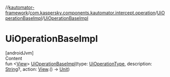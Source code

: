 //[kautomator-framework](../../index.md)/[com.kaspersky.components.kautomator.intercept.operation](../index.md)/[UiOperationBaseImpl](index.md)/[UiOperationBaseImpl](-ui-operation-base-impl.md)



# UiOperationBaseImpl  
[androidJvm]  
Content  
fun <[View](index.md)> [UiOperationBaseImpl](-ui-operation-base-impl.md)(type: [UiOperationType](../-ui-operation-type/index.md), description: [String](https://kotlinlang.org/api/latest/jvm/stdlib/kotlin/-string/index.html)?, action: [View](index.md).() -> [Unit](https://kotlinlang.org/api/latest/jvm/stdlib/kotlin/-unit/index.html))  



